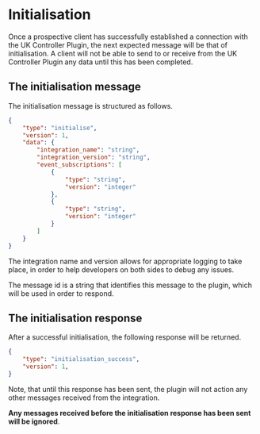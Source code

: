 # Initialisation

Once a prospective client has successfully established a connection with the UK Controller Plugin, the next expected
message will be that of initialisation. A client will not be able to send to or receive from the UK Controller Plugin
any data until this has been completed.

## The initialisation message

The initialisation message is structured as follows.

```JSON
{
    "type": "initialise",
    "version": 1,
    "data": {
        "integration_name": "string",
        "integration_version": "string",
        "event_subscriptions": [
            {
                "type": "string",
                "version": "integer"
            },
            {
                "type": "string",
                "version": "integer"
            }
        ]
    }
}
```

The integration name and version allows for appropriate logging to take place, in order to help developers on both
sides to debug any issues.

The message id is a string that identifies this message to the plugin, which will be used in order to respond.

## The initialisation response

After a successful initialisation, the following response will be returned.

```JSON
{
    "type": "initialisation_success",
    "version": 1,
}
```

Note, that until this response has been sent, the plugin will not action any other messages received from the integration.

**Any messages received before the initialisation response has been sent will be ignored**.
